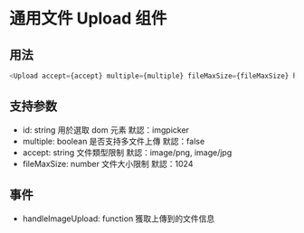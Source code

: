 # 通用文件 Upload 组件

## 用法

```javascript
<Upload accept={accept} multiple={multiple} fileMaxSize={fileMaxSize} handleImageUpload={handleImageUpload} ></Upload>,
```

## 支持参数

- id: string 用於選取 dom 元素 默認：imgpicker
- multiple: boolean 是否支持多文件上傳 默認：false
- accept: string 文件類型限制 默認：image/png, image/jpg
- fileMaxSize: number 文件大小限制 默認：1024

## 事件

- handleImageUpload: function 獲取上傳到的文件信息

